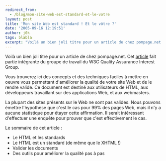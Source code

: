 ```yaml
---
redirect_from:
  - /blog/mon-site-web-est-standard-et-le-votre
layout: post
title: 'Mon site Web est standard ! Et le vôtre ?'
date: '2005-09-16 12:19:51'
author: j0k
tags: blabla
excerpt: "Voilà un bien joli titre pour un article de chez pompage.net.   Cet [article](http://pompage.net/pompe/sitestandard/) fait partie intégrante du groupe de travail du W3C Quality Assurance Interest Group.  \n  \nVous trouverez ici des concepts et des techniques faciles à mettre en oeuvre vous permettant d'améliorer la qualité de votre site Web et de le      …"
---
```


Voilà un bien joli titre pour un article de chez pompage.net.   Cet [article](http://pompage.net/pompe/sitestandard/) fait partie intégrante du groupe de travail du W3C Quality Assurance Interest Group.

Vous trouverez ici des concepts et des techniques faciles à mettre en oeuvre vous permettant d'améliorer la qualité de votre site Web et de le rendre valide. Ce document est destiné aux utilisateurs de HTML, aux développeurs travaillant sur des applications Web, et aux webmasters.

La plupart des sites présents sur le Web ne sont pas valides. Nous pouvons émettre l'hypothèse que c'est le cas pour 99% des pages Web, mais il n'y a aucune statistique pour étayer cette affirmation. Il serait intéressant d'effectuer une enquête pour prouver que c'est effectivement le cas.

Le sommaire de cet article :
* Le HTML et les standards
* Le HTML est un standard (de même que le XHTML !)
* Valider les documents
* Des outils pour améliorer la qualité pas à pas
